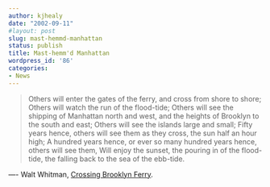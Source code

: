 ```yaml
---
author: kjhealy
date: "2002-09-11"
#layout: post
slug: mast-hemmd-manhattan
status: publish
title: Mast-hemm'd Manhattan
wordpress_id: '86'
categories:
- News
---
```


> Others will enter the gates of the ferry, and cross from shore to shore;
>  Others will watch the run of the flood-tide;
>  Others will see the shipping of Manhattan north and west, and the heights of Brooklyn to the south and east;
>  Others will see the islands large and small;
>  Fifty years hence, others will see them as they cross, the sun half an hour high;
>  A hundred years hence, or ever so many hundred years hence, others will see them,
>  Will enjoy the sunset, the pouring in of the flood-tide,
>  the falling back to the sea of the ebb-tide.

—- Walt Whitman, [Crossing Brooklyn Ferry](http://www.bartleby.com/142/86.html).
